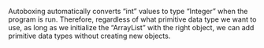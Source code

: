 Autoboxing automatically converts “int” values to type “Integer” when the program is run. Therefore, regardless of what primitive data type we want to use, as long as we initialize the “ArrayList” with the right object, we can add primitive data types without creating new objects.

